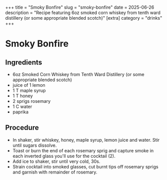 ﻿+++
title = "Smoky Bonfire"
slug = "smoky-bonfire"
date = 2025-06-26
description = "Recipe featuring 6oz smoked corn whiskey from tenth ward distillery (or some appropriate blended scotch)"
[extra]
  category = "drinks"
+++

# Smoky Bonfire
## Ingredients
* 6oz Smoked Corn Whiskey from Tenth Ward Distillery (or some appropriate blended scotch)
* juice of 1 lemon
* 1 T maple syrup
* 1 T honey
* 2 sprigs rosemary
* 1 C water
* paprika

## Procedure
* In shaker, stir whiskey, honey, maple syrup, lemon juice and water. Stir until sugars dissolve.
* Toast or burn the end of each rosemary sprig and capture smoke in each inverted glass you'll use for the cocktail (2).
* Add ice to shaker, stir until very cold, 30s.
* Strain cocktail into smoked glasses, cut burnt tips off rosemary sprigs and garnish with remainder of rosemary.